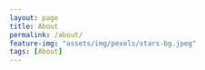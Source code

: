 ```yaml
---
layout: page
title: About
permalink: /about/
feature-img: "assets/img/pexels/stars-bg.jpeg"
tags: [About]
---
```


